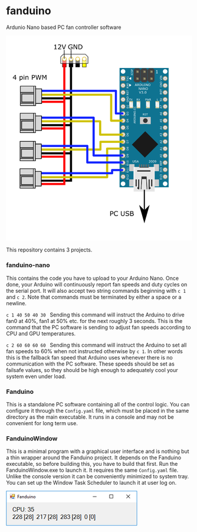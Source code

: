 # fanduino
Ardunio Nano based PC fan controller software

![Fanduino Hardware Schematic](/documentation/fanduino-hw.png)

This repository contains 3 projects.

### fanduino-nano

This contains the code you have to upload to your Arduino Nano. Once done, your Arduino will continuously report fan speeds and duty cycles on the serial port. It will also accept two string commands beginning with `c 1` and `c 2`. Note that commands must be terminated by either a space or a newline.

`c 1 40 50 40 30 ` Sending this command will instruct the Arduino to drive fan0 at 40%, fan1 at 50% etc. for the next roughly 3 seconds. This is the command that the PC software is sending to adjust fan speeds according to CPU and GPU temperatures.

`c 2 60 60 60 60 ` Sending this command will instruct the Arduino to set all fan speeds to 60% when not instructed otherwise by `c 1`. In other words this is the fallback fan speed that Arduino uses whenever there is no communication with the PC software. These speeds should be set as failsafe values, so they should be high enough to adequately cool your system even under load.


### Fanduino

This is a standalone PC software containing all of the control logic. You can configure it through the `Config.yaml` file, which must be placed in the same directory as the main executable. It runs in a console and may not be convenient for long term use.


### FanduinoWindow

This is a minimal program with a graphical user interface and is nothing but a thin wrapper around the Fanduino project. It depends on the Fanduino executable, so before building this, you have to build that first. Run the FanduinoWindow.exe to launch it. It requires the same `Config.yaml` file. Unlike the console version it can be conveniently minimized to system tray. You can set up the Window Task Scheduler to launch it at user log on.

![Fanduino Hardware Schematic](/documentation/gui.png)
